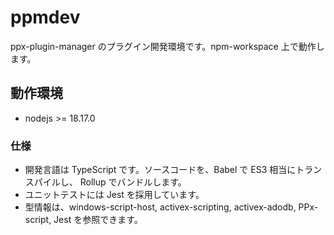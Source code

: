 # ppmdev

ppx-plugin-manager のプラグイン開発環境です。npm-workspace 上で動作します。

## 動作環境

- nodejs >= 18.17.0

### 仕様

- 開発言語は TypeScript です。ソースコードを、Babel で ES3 相当にトランスパイルし、
  Rollup でバンドルします。
- ユニットテストには Jest を採用しています。
- 型情報は、windows-script-host, activex-scripting, activex-adodb, PPx-script,
  Jest を参照できます。
